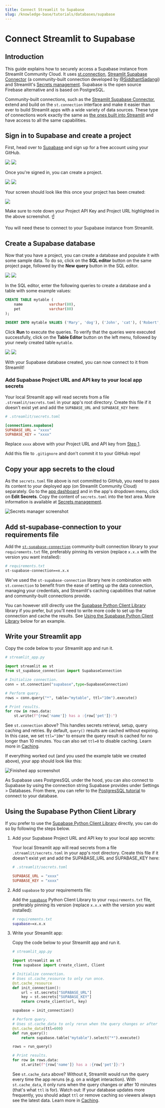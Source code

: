 ```yaml
---
title: Connect Streamlit to Supabase
slug: /knowledge-base/tutorials/databases/supabase
---
```


# Connect Streamlit to Supabase

## Introduction

This guide explains how to securely access a Supabase instance from Streamlit Community Cloud. It uses [st.connection](/library/api-reference/connections/st.connection), [Streamlit Supabase Connector](https://github.com/SiddhantSadangi/st_supabase_connection/tree/main) (a community-built connection developed by [@SiddhantSadangi](https://github.com/SiddhantSadangi)) and Streamlit's [Secrets management](/streamlit-community-cloud/deploy-your-app/secrets-management). Supabase is the open source Firebase alternative and is based on PostgreSQL.

<Note>

Community-built connections, such as the [Streamlit Supabase Connector](https://github.com/SiddhantSadangi/st_supabase_connection/tree/main), extend and build on the `st.connection` interface and make it easier than ever to build Streamlit apps with a wide variety of data sources. These type of connections work exactly the same as [the ones built into Streamlit](/library/api-reference/connections) and have access to all the same capabilities.

</Note>

## Sign in to Supabase and create a project

First, head over to [Supabase](https://app.supabase.io/) and sign up for a free account using your GitHub.

<Flex>
<Image caption="Sign in with GitHub" src="/images/databases/supabase-1.png" />
<Image caption="Authorize Supabase" src="/images/databases/supabase-2.png" />
</Flex>

Once you're signed in, you can create a project.

<Flex>
<Image caption="Your Supabase account" src="/images/databases/supabase-3.png" />
<Image caption="Create a new project" src="/images/databases/supabase-4.png" />
</Flex>

Your screen should look like this once your project has been created:

<Image src="/images/databases/supabase-5.png" />

<Important>

Make sure to note down your Project API Key and Project URL highlighted in the above screenshot. ☝️

You will need these to connect to your Supabase instance from Streamlit.

</Important>

## Create a Supabase database

Now that you have a project, you can create a database and populate it with some sample data. To do so, click on the **SQL editor** button on the same project page, followed by the **New query** button in the SQL editor.

<Flex>
<Image caption="Open the SQL editor" src="/images/databases/supabase-6.png" />
<Image caption="Create a new query" src="/images/databases/supabase-7.png" />
</Flex>

In the SQL editor, enter the following queries to create a database and a table with some example values:

```sql
CREATE TABLE mytable (
    name            varchar(80),
    pet             varchar(80)
);

INSERT INTO mytable VALUES ('Mary', 'dog'), ('John', 'cat'), ('Robert', 'bird');
```

Click **Run** to execute the queries. To verify that the queries were executed successfully, click on the **Table Editor** button on the left menu, followed by your newly created table `mytable`.

<Flex>
<Image caption="Write and run your queries" src="/images/databases/supabase-8.png" />
<Image caption="View your table in the Table Editor" src="/images/databases/supabase-9.png" />
</Flex>

With your Supabase database created, you can now connect to it from Streamlit!

### Add Supabase Project URL and API key to your local app secrets

Your local Streamlit app will read secrets from a file `.streamlit/secrets.toml` in your app's root directory. Create this file if it doesn't exist yet and add the `SUPABASE_URL` and `SUPABASE_KEY` here:

```toml
# .streamlit/secrets.toml

[connections.supabase]
SUPABASE_URL = "xxxx"
SUPABASE_KEY = "xxxx"
```

Replace `xxxx` above with your Project URL and API key from [Step 1](/knowledge-base/tutorials/databases/supabase#sign-in-to-supabase-and-create-a-project).

<Important>

Add this file to `.gitignore` and don't commit it to your GitHub repo!

</Important>

## Copy your app secrets to the cloud

As the `secrets.toml` file above is not committed to GitHub, you need to pass its content to your deployed app (on Streamlit Community Cloud) separately. Go to the [app dashboard](https://share.streamlit.io/) and in the app's dropdown menu, click on **Edit Secrets**. Copy the content of `secrets.toml` into the text area. More information is available at [Secrets management](/streamlit-community-cloud/deploy-your-app/secrets-management).

![Secrets manager screenshot](/images/databases/edit-secrets.png)

## Add st-supabase-connection to your requirements file

Add the [`st-supabase-connection`](https://pypi.org/project/st-supabase-connection/) community-built connection library to your `requirements.txt` file, preferably pinning its version (replace `x.x.x` with the version you want installed):

```bash
# requirements.txt
st-supabase-connection==x.x.x
```

<Tip>

We've used the `st-supabase-connection` library here in combination with `st.connection` to benefit from the ease of setting up the data connection, managing your credentials, and Streamlit's caching capabilities that native and community-built connections provide.

You can however still directly use the [Supabase Python Client Library](https://pypi.org/project/supabase/) library if you prefer, but you'll need to write more code to set up the connection and cache the results. See [Using the Supabase Python Client Library](/knowledge-base/tutorials/databases/supabase#using-the-supabase-python-client-library) below for an example.

</Tip>

## Write your Streamlit app

Copy the code below to your Streamlit app and run it.

```python
# streamlit_app.py

import streamlit as st
from st_supabase_connection import SupabaseConnection

# Initialize connection.
conn = st.connection("supabase",type=SupabaseConnection)

# Perform query.
rows = conn.query("*", table="mytable", ttl="10m").execute()

# Print results.
for row in rows.data:
    st.write(f"{row['name']} has a :{row['pet']}:")

```

See `st.connection` above? This handles secrets retrieval, setup, query caching and retries. By default, `query()` results are cached without expiring. In this case, we set `ttl="10m"` to ensure the query result is cached for no longer than 10 minutes. You can also set `ttl=0` to disable caching. Learn more in [Caching](/library/advanced-features/caching).

If everything worked out (and you used the example table we created above), your app should look like this:

![Finished app screenshot](/images/databases/supabase-10.png)

As Supabase uses PostgresSQL under the hood, you can also connect to Supabase by using the connection string Supabase provides under Settings > Databases. From there, you can refer to the [PostgresSQL tutorial](/knowledge-base/tutorials/databases/postgresql) to connect to your database.

## Using the Supabase Python Client Library

If you prefer to use the [Supabase Python Client Library](https://pypi.org/project/supabase/) directly, you can do so by following the steps below.

1. Add your Supabase Project URL and API key to your local app secrets:

   Your local Streamlit app will read secrets from a file `.streamlit/secrets.toml` in your app's root directory. Create this file if it doesn't exist yet and add the SUPABASE_URL and SUPABASE_KEY here:

   ```toml
   # .streamlit/secrets.toml

   SUPABASE_URL = "xxxx"
   SUPABASE_KEY = "xxxx"
   ```

2. Add `supabase` to your requirements file:

   Add the [`supabase`](https://github.com/supabase-community/supabase-py) Python Client Library to your `requirements.txt` file, preferably pinning its version (replace `x.x.x` with the version you want installed):

   ```bash
   # requirements.txt
   supabase==x.x.x
   ```

3. Write your Streamlit app:

   Copy the code below to your Streamlit app and run it.

   ```python
   # streamlit_app.py

   import streamlit as st
   from supabase import create_client, Client

   # Initialize connection.
   # Uses st.cache_resource to only run once.
   @st.cache_resource
   def init_connection():
       url = st.secrets["SUPABASE_URL"]
       key = st.secrets["SUPABASE_KEY"]
       return create_client(url, key)

   supabase = init_connection()

   # Perform query.
   # Uses st.cache_data to only rerun when the query changes or after 10 min.
   @st.cache_data(ttl=600)
   def run_query():
       return supabase.table("mytable").select("*").execute()

   rows = run_query()

   # Print results.
   for row in rows.data:
       st.write(f"{row['name']} has a :{row['pet']}:")
   ```

   See `st.cache_data` above? Without it, Streamlit would run the query every time the app reruns (e.g. on a widget interaction). With `st.cache_data`, it only runs when the query changes or after 10 minutes (that's what `ttl` is for). Watch out: If your database updates more frequently, you should adapt `ttl` or remove caching so viewers always see the latest data. Learn more in [Caching](/library/advanced-features/caching).
